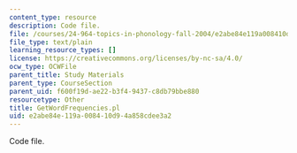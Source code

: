 ```yaml
---
content_type: resource
description: Code file.
file: /courses/24-964-topics-in-phonology-fall-2004/e2abe84e119a008410d94a858cdee3a2_GetWordFrequencies.pl
file_type: text/plain
learning_resource_types: []
license: https://creativecommons.org/licenses/by-nc-sa/4.0/
ocw_type: OCWFile
parent_title: Study Materials
parent_type: CourseSection
parent_uid: f600f19d-ae22-b3f4-9437-c8db79bbe880
resourcetype: Other
title: GetWordFrequencies.pl
uid: e2abe84e-119a-0084-10d9-4a858cdee3a2
---
```

Code file.